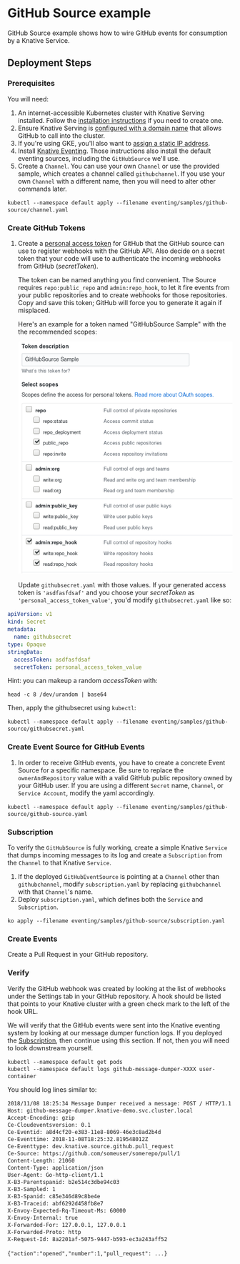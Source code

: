 # GitHub Source example

GitHub Source example shows how to wire GitHub events for consumption
by a Knative Service.

## Deployment Steps

### Prerequisites

You will need:

1. An internet-accessible Kubernetes cluster with Knative Serving
  installed. Follow the [installation
  instructions](https://github.com/knative/docs/blob/master/install/README.md)
  if you need to create one.
1. Ensure Knative Serving is [configured with a domain
    name](https://github.com/knative/docs/blob/master/serving/using-a-custom-domain.md)
    that allows GitHub to call into the cluster.
1. If you're using GKE, you'll also want to [assign a static IP address](https://github.com/knative/docs/blob/master/serving/gke-assigning-static-ip-address.md).
1. Install [Knative
  Eventing](https://github.com/knative/docs/tree/master/eventing). Those
  instructions also install the default eventing sources, including
  the `GitHubSource` we'll use.
1. Create a `Channel`. You can use your own `Channel` or use the
   provided sample, which creates a channel called `githubchannel`. If
   you use your own `Channel` with a different name, then you will
   need to alter other commands later.

```shell
kubectl --namespace default apply --filename eventing/samples/github-source/channel.yaml
```

### Create GitHub Tokens

1.  Create a [personal access
    token](https://github.com/settings/tokens) for GitHub that the
    GitHub source can use to register webhooks with the GitHub
    API. Also decide on a secret token that your code will use to
    authenticate the incoming webhooks from GitHub (*secretToken*).
    
    The token can be named anything you find convenient. The Source
    requires `repo:public_repo` and `admin:repo_hook`, to let it fire
    events from your public repositories and to create webhooks for
    those repositories. Copy and save this token; GitHub will force
    you to generate it again if misplaced.

    Here's an example for a token named "GitHubSource Sample" with the
    the recommended scopes:

    ![GitHub UI](personal_access_token.png "GitHub personal access token screenshot")

    Update `githubsecret.yaml` with those
    values. If  your generated access token is `'asdfasfdsaf'` and you choose
    your *secretToken* as `'personal_access_token_value'`, you'd modify
    `githubsecret.yaml` like so:

```yaml
apiVersion: v1
kind: Secret
metadata:
  name: githubsecret
type: Opaque
stringData:
  accessToken: asdfasfdsaf
  secretToken: personal_access_token_value
```

Hint: you can makeup a random *accessToken* with:
    
```shell
head -c 8 /dev/urandom | base64
```

Then, apply the githubsecret using `kubectl`:
    
```shell
kubectl --namespace default apply --filename eventing/samples/github-source/githubsecret.yaml
```

### Create Event Source for GitHub Events

1. In order to receive GitHub events, you have to create a concrete
   Event Source for a specific namespace. Be sure to replace the
   `ownerAndRepository` value with a valid GitHub public repository
   owned by your GitHub user. If you are using a different `Secret`
   name, `Channel`, or `Service Account`, modify the yaml accordingly.

```shell
kubectl --namespace default apply --filename eventing/samples/github-source/github-source.yaml
```

### Subscription

To verify the `GitHubSource` is fully working, create a simple Knative
`Service` that dumps incoming messages to its log and create a
`Subscription` from the `Channel` to that Knative `Service`.

1. If the deployed `GitHubEventSource` is pointing at a `Channel`
   other than `githubchannel`, modify `subscription.yaml` by replacing
   `githubchannel` with that `Channel`'s name.
1. Deploy `subscription.yaml`, which defines both the `Service` and
   `Subscription`.

```shell
ko apply --filename eventing/samples/github-source/subscription.yaml
```

### Create Events

Create a Pull Request in your GitHub repository.

### Verify

Verify the GitHub webhook was created by looking at the list of
webhooks under the Settings tab in your GitHub repository. A hook
should be listed that points to your Knative cluster with a green
check mark to the left of the hook URL.

We will verify that the GitHub events were sent into the Knative
eventing system by looking at our message dumper function logs. If you
deployed the [Subscription](#subscription), then continue using this
section. If not, then you will need to look downstream yourself.

```shell
kubectl --namespace default get pods
kubectl --namespace default logs github-message-dumper-XXXX user-container
```

You should log lines similar to:

```
2018/11/08 18:25:34 Message Dumper received a message: POST / HTTP/1.1
Host: github-message-dumper.knative-demo.svc.cluster.local
Accept-Encoding: gzip
Ce-Cloudeventsversion: 0.1
Ce-Eventid: a8d4cf20-e383-11e8-8069-46e3c8ad2b4d
Ce-Eventtime: 2018-11-08T18:25:32.819548012Z
Ce-Eventtype: dev.knative.source.github.pull_request
Ce-Source: https://github.com/someuser/somerepo/pull/1
Content-Length: 21060
Content-Type: application/json
User-Agent: Go-http-client/1.1
X-B3-Parentspanid: b2e514c3dbe94c03
X-B3-Sampled: 1
X-B3-Spanid: c85e346d89c8be4e
X-B3-Traceid: abf6292d458fb8e7
X-Envoy-Expected-Rq-Timeout-Ms: 60000
X-Envoy-Internal: true
X-Forwarded-For: 127.0.0.1, 127.0.0.1
X-Forwarded-Proto: http
X-Request-Id: 8a2201af-5075-9447-b593-ec3a243aff52

{"action":"opened","number":1,"pull_request": ...}
```
